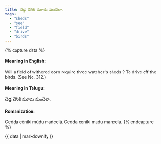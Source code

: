 ```yaml
---
title: చెడ్డ చేనికి మూడు మంచెలా.
tags:
  - "sheds"
  - "see"
  - "field"
  - "drive"
  - "birds"
---
```


{% capture data %}
#### Meaning in English:
Will a field of withered corn require three watcher's sheds ?
To drive off the birds.
(See No. 312.)

#### Meaning in Telugu:
చెడ్డ చేనికి మూడు మంచెలా.

#### Romanization:
Ceḍḍa cēniki mūḍu man̄celā.
Cedda ceniki mudu mancela.
{% endcapture %}

{{ data | markdownify }}

